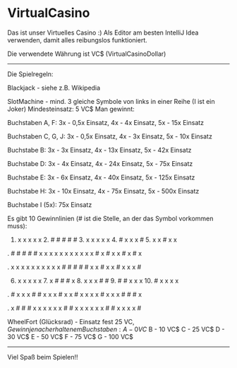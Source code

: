 # VirtualCasino
Das ist unser Virtuelles Casino :)
Als Editor am besten IntelliJ Idea verwenden, damit alles reibungslos funktioniert.

Die verwendete Währung ist VC$ (VirtualCasinoDollar)

--------------------

Die Spielregeln:

Blackjack - siehe z.B. Wikipedia

SlotMachine - mind. 3 gleiche Symbole von links in einer Reihe (I ist ein Joker)
  Mindesteinsatz: 5 VC$
  Man gewinnt:
  
  Buchstaben A, F:
    3x - 0,5x Einsatz,
    4x - 4x Einsatz,
    5x - 15x Einsatz
    
  Buchstaben C, G, J:
    3x - 0,5x Einsatz,
    4x - 3x Einsatz,
    5x - 10x Einsatz
    
  Buchstabe B:
    3x - 3x Einsatz,
    4x - 13x Einsatz,
    5x - 42x Einsatz
    
  Buchstabe D:
    3x - 4x Einsatz,
    4x - 24x Einsatz,
    5x - 75x Einsatz
    
  Buchstabe E:
    3x - 6x Einsatz,
    4x - 40x Einsatz,
    5x - 125x Einsatz
    
  Buchstabe H:
    3x - 10x Einsatz,
    4x - 75x Einsatz,
    5x - 500x Einsatz
    
  Buchstabe I (5x): 75x Einsatz
  
  Es gibt 10 Gewinnlinien (# ist die Stelle, an der das Symbol vorkommen muss):
  1. x x x x x   2. # # # # #   3. x x x x x   4. # x x x #   5. x x # x x
   
 .   # # # # #      x x x x x      x x x x x      x # x # x      x # x # x
 
 .   x x x x x      x x x x x      # # # # #      x x # x x      # x x x #
     
     
     
  6. x x x x x   7. x # # # x   8. x x x # #   9. # # x x x  10. # x x x x
  
 .   # x x x #      # x x x #      x x # x x      x x # x x      x # # # x
 
 .   x # # # x      x x x x x      # # x x x      x x x # #      x x x x #
  
WheelFort (Glücksrad) - Einsatz fest 25 VC$, Gewinn je nach erhaltenem Buchstaben:
  A - 0 VC$
  B - 10 VC$
  C - 25 VC$
  D - 30 VC$
  E - 50 VC$
  F - 75 VC$
  G - 100 VC$
  
  --------------------
  
  Viel Spaß beim Spielen!!
